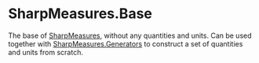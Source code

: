 # SharpMeasures.Base

The base of [SharpMeasures](https://www.nuget.org/packages/SharpMeasures/), without any quantities and units. Can be used together with [SharpMeasures.Generators](https://www.nuget.org/packages/SharpMeasures.Generators/) to construct a set of quantities and units from scratch.